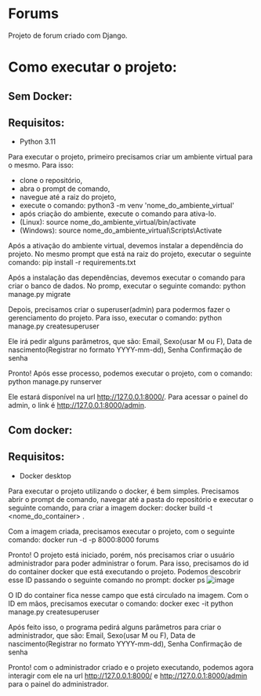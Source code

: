 # Forums
Projeto de forum criado com Django.

# Como executar o projeto:

## Sem Docker:

## Requisitos:
- Python 3.11

Para executar o projeto, primeiro precisamos criar um ambiente virtual para o mesmo. Para isso: 
  - clone o repositório, 
  - abra o prompt de comando,
  - navegue até a raiz do projeto,
  - execute o comando: python3 -m venv 'nome_do_ambiente_virtual'
  - após criação do ambiente, execute o comando para ativa-lo.
  - (Linux): source nome_do_ambiente_virtual/bin/activate
  - (Windows): source nome_do_ambiente_virtual\Scripts\Activate

Após a ativação do ambiente virtual, devemos instalar a dependência do projeto. No mesmo prompt que está na raiz do projeto, executar o seguinte comando:
pip install -r requirements.txt

Após a instalação das dependências, devemos executar o comando para criar o banco de dados. No promp, executar o seguinte comando:
python manage.py migrate

Depois, precisamos criar o superuser(admin) para podermos fazer o gerenciamento do projeto. Para isso, executar o comando:
python manage.py createsuperuser

Ele irá pedir alguns parâmetros, que são:
Email,
Sexo(usar M ou F),
Data de nascimento(Registrar no formato YYYY-mm-dd),
Senha
Confirmação de senha

Pronto! Após esse processo, podemos executar o projeto, com o comando:
python manage.py runserver

Ele estará disponível na url http://127.0.0.1:8000/. Para acessar o painel do admin, o link é http://127.0.0.1:8000/admin.

## Com docker:
## Requisitos:
  - Docker desktop

Para executar o projeto utilizando o docker, é bem simples. Precisamos abrir o prompt de comando, navegar até a pasta do repositório e executar o seguinte comando, para criar a imagem docker:
docker build -t <nome_do_container> .

Com a imagem criada, precisamos executar o projeto, com o seguinte comando:
docker run -d -p 8000:8000 forums

Pronto! O projeto está iniciado, porém, nós precisamos criar o usuário administrador para poder administrar o forum. Para isso, precisamos do id do container docker que está executando o projeto. Podemos descobrir esse ID passando o seguinte comando no prompt:
docker ps
![image](https://github.com/matheusfogolin/Forums/assets/57686224/037c103a-1794-4f15-89c0-e3a0144de818)

O ID do container fica nesse campo que está circulado na imagem.
Com o ID em mãos, precisamos executar o comando:
docker exec -it <id do container> python manage.py createsuperuser

Após feito isso, o programa pedirá alguns parâmetros para criar o administrador, que são:
Email,
Sexo(usar M ou F),
Data de nascimento(Registrar no formato YYYY-mm-dd),
Senha
Confirmação de senha

Pronto! com o administrador criado e o projeto executando, podemos agora interagir com ele na url http://127.0.0.1:8000/ e http://127.0.0.1:8000/admin para o painel do administrador.



